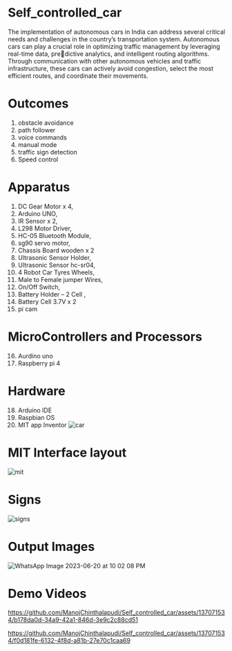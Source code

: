 # Self_controlled_car
The implementation of autonomous cars in India can address several critical needs and challenges in the country’s transportation system.
Autonomous cars can play a crucial role in optimizing traffic management by leveraging real-time data, predictive analytics, and intelligent routing algorithms. Through communication with other autonomous vehicles and traffic infrastructure, these cars can actively avoid congestion, select the most efficient routes, and coordinate their movements.
# Outcomes
1. obstacle avoidance
2. path follower
3. voice commands
4. manual mode
5. traffic sign detection
6. Speed control
# Apparatus
1. DC Gear Motor x 4,
2. Arduino UNO,
3. IR Sensor x 2,
4. L298 Motor Driver,
5. HC-05 Bluetooth Module,
6. sg90 servo motor,
7. Chassis Board wooden x 2
8. Ultrasonic Sensor Holder,
9. Ultrasonic Sensor hc-sr04,
10. 4 Robot Car Tyres Wheels,
11. Male to Female jumper Wires,
12. On/Off Switch,
13. Battery Holder – 2 Cell ,
14. Battery Cell 3.7V x 2
15. pi cam
# MicroControllers and Processors
16. Aurdino uno
17. Raspberry pi 4
# Hardware
18. Arduino IDE
19. Raspbian OS
20. MIT app Inventor
![car](https://github.com/ManojChinthalapudi/Self_controlled_car/assets/137071534/c3589001-41f7-469f-864f-def7ef334c8e)
# MIT Interface layout
![mit](https://github.com/ManojChinthalapudi/Self_controlled_car/assets/137071534/9169b4b6-0cdb-4b5a-a144-eaf0e691fed7)
# Signs
![signs](https://github.com/ManojChinthalapudi/Self_controlled_car/assets/137071534/42a0133f-8b14-44a9-9cfb-a7474dd459e7)
# Output Images
![WhatsApp Image 2023-06-20 at 10 02 08 PM](https://github.com/ManojChinthalapudi/Self_controlled_car/assets/137071534/ed17532e-9bbe-43e2-aebf-58734b4fc42b)

# Demo Videos

https://github.com/ManojChinthalapudi/Self_controlled_car/assets/137071534/b178da0d-34a9-42a1-846d-3e9c2c88cd51

https://github.com/ManojChinthalapudi/Self_controlled_car/assets/137071534/f0d181fe-6132-4f8d-a81b-27e70c1caa69


